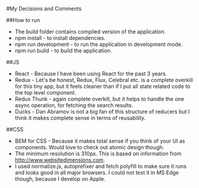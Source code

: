 #My Decisions and Comments

##How to run
* The build folder contains compiled version of the application.
* npm install - to install dependencies.
* npm run development - to run the application in development mode.
* npm run build - to build the application.

##JS
* React - Because I have been using React for the past 3 years.
* Redux - Let's be honest, Redux, Flux, Celebral etc. is a complete overkill for this tiny app, but it feels cleaner than if I put all state related code to the top level component.
* Redux Thunk - again complete overkill, but it helps to handle the one async operation, for fetching the search results.
* Ducks - Dan Abramov is not a big fan of this structure of reducers but I think it makes complete sense in terms of reusability.

##CSS
* BEM for CSS - Because it makes total sense if you think of your UI as components. Would love to check out atomic design though.
* The minimum resolution is 310px. This is based on information from http://www.websitedimensions.com.
* I used normalize.js, autoprefixer and fetch polyfill to make sure it runs and looks good in all major browsers. I could not test it in MS Edge though, because I develop on Apple.

